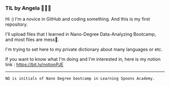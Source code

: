 ### TIL by Angela 🙋‍♀️💚
Hi :) I'm a novice in GitHub and coding something. And this is my first repository.

I'll upload files that I learned in Nano-Degree Data-Analyzing Bootcamp, and most files are mess🤣.

I'm trying to set here to my private dictionary about many languages or etc.

If you want to know what I'm doing and I'm interested in, here is my notion link : <https://bit.ly/notionPJE>


---
`ND is initials of Nano Degree bootcamp in Learning Spoons Academy.`
